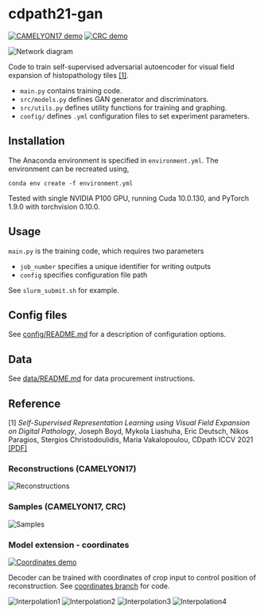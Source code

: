 # cdpath21-gan


[![CAMELYON17 demo](https://colab.research.google.com/assets/colab-badge.svg)](https://colab.research.google.com/drive/19m-mL-7h0OXX2deLQguYiHs-7ouKmvqJ?usp=sharing)
[![CRC demo](https://colab.research.google.com/assets/colab-badge.svg)](https://colab.research.google.com/drive/1z4JzldVhpN5LDaSY_55_bUHzLZihZdTD?usp=sharing)

![Network diagram](http://jcboyd.github.io/assets/cdpath21-gan/network_diagram.png)

Code to train self-supervised adversarial autoencoder for visual field expansion of histopathology tiles [[1]](#Reference).

* ```main.py``` contains training code.
* ```src/models.py``` defines GAN generator and discriminators.
* ```src/utils.py``` defines utility functions for training and graphing.
* ```config/``` defines ```.yml``` configuration files to set experiment parameters. 

## Installation

The Anaconda environment is specified in ```environment.yml```. The environment can be recreated using,

```
conda env create -f environment.yml
```

Tested with single NVIDIA P100 GPU, running Cuda 10.0.130, and PyTorch 1.9.0 with torchvision 0.10.0.

## Usage

```main.py``` is the training code, which requires two parameters
* ```job_number``` specifies a unique identifier for writing outputs
* ```config``` specifies configuration file path

See ```slurm_submit.sh``` for example.

## Config files

See [config/README.md](config/README.md) for a description of configuration options.

## Data

See [data/README.md](data/README.md) for data procurement instructions.

## Reference
[1] *Self-Supervised Representation Learning using Visual Field Expansion on Digital Pathology*, Joseph Boyd, Mykola Liashuha, Eric Deutsch, Nikos Paragios, Stergios Christodoulidis, Maria Vakalopoulou, CDpath ICCV 2021 [[PDF]](https://arxiv.org/abs/2109.03299)

### Reconstructions (CAMELYON17)

![Reconstructions](http://jcboyd.github.io/assets/cdpath21-gan/reconstructions.png)

### Samples (CAMELYON17, CRC)

![Samples](http://jcboyd.github.io/assets/cdpath21-gan/samples.png)

### Model extension - coordinates

[![Coordinates demo](https://colab.research.google.com/assets/colab-badge.svg)](https://colab.research.google.com/drive/1gWD4IvhY2YLUtlExx5rPv9Izmnqz3hBU?usp=sharing)

Decoder can be trained with coordinates of crop input to control position of reconstruction. See [coordinates branch](https://github.com/jcboyd/cdpath21-gan/tree/coordinates) for code.

![Interpolation1](http://jcboyd.github.io/assets/cdpath21-gan/Interpolate1.gif)
![Interpolation2](http://jcboyd.github.io/assets/cdpath21-gan/Interpolate2.gif)
![Interpolation3](http://jcboyd.github.io/assets/cdpath21-gan/Interpolate4.gif)
![Interpolation4](http://jcboyd.github.io/assets/cdpath21-gan/Interpolate3.gif)
